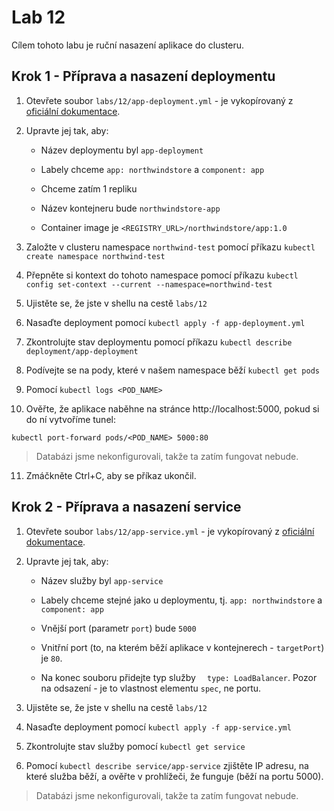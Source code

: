 # Lab 12

Cílem tohoto labu je ruční nasazení aplikace do clusteru.

## Krok 1 - Příprava a nasazení deploymentu

1. Otevřete soubor `labs/12/app-deployment.yml` - je vykopírovaný z [oficiální dokumentace](https://kubernetes.io/docs/concepts/workloads/controllers/deployment/).

2. Upravte jej tak, aby:

    * Název deploymentu byl `app-deployment`

    * Labely chceme `app: northwindstore` a `component: app`

    * Chceme zatím 1 repliku

    * Název kontejneru bude `northwindstore-app`

    * Container image je `<REGISTRY_URL>/northwindstore/app:1.0`

3. Založte v clusteru namespace `northwind-test` pomocí příkazu `kubectl create namespace northwind-test`

4. Přepněte si kontext do tohoto namespace pomocí příkazu `kubectl config set-context --current --namespace=northwind-test`

5. Ujistěte se, že jste v shellu na cestě `labs/12`

6. Nasaďte deployment pomocí `kubectl apply -f app-deployment.yml`

7. Zkontrolujte stav deploymentu pomocí příkazu `kubectl describe deployment/app-deployment`

8. Podívejte se na pody, které v našem namespace běží `kubectl get pods`

9. Pomocí `kubectl logs <POD_NAME>`

10. Ověřte, že aplikace naběhne na stránce http://localhost:5000, pokud si do ní vytvoříme tunel:

```
kubectl port-forward pods/<POD_NAME> 5000:80
```

> Databázi jsme nekonfigurovali, takže ta zatím fungovat nebude.

11. Zmáčkněte Ctrl+C, aby se příkaz ukončil.

## Krok 2 - Příprava a nasazení service

1. Otevřete soubor `labs/12/app-service.yml` - je vykopírovaný z [oficiální dokumentace](https://kubernetes.io/docs/concepts/services-networking/service/).

2. Upravte jej tak, aby:

    * Název služby byl `app-service`

    * Labely chceme stejné jako u deploymentu, tj. `app: northwindstore` a `component: app`

    * Vnější port (parametr `port`) bude `5000`

    * Vnitřní port (to, na kterém běží aplikace v kontejnerech - `targetPort`) je `80`.
    
    * Na konec souboru přidejte typ služby `  type: LoadBalancer`. Pozor na odsazení - je to vlastnost elementu `spec`, ne portu.

3. Ujistěte se, že jste v shellu na cestě `labs/12`

4. Nasaďte deployment pomocí `kubectl apply -f app-service.yml`

5. Zkontrolujte stav služby pomocí `kubectl get service`

6. Pomocí `kubectl describe service/app-service` zjištěte IP adresu, na které služba běží, a ověřte v prohlížeči, že funguje (běží na portu 5000).

> Databázi jsme nekonfigurovali, takže ta zatím fungovat nebude.

